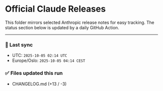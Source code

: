 # Official Claude Releases

This folder mirrors selected Anthropic release notes for easy tracking.
The status section below is updated by a daily GitHub Action.


---

<!-- sync-status:start -->

### 🔄 Last sync
- UTC: `2025-10-05 02:14 UTC`
- Europe/Oslo: `2025-10-05 04:14 CEST`

### ✅ Files updated this run

- CHANGELOG.md (+13 / -3)<!-- sync-status:end -->













































